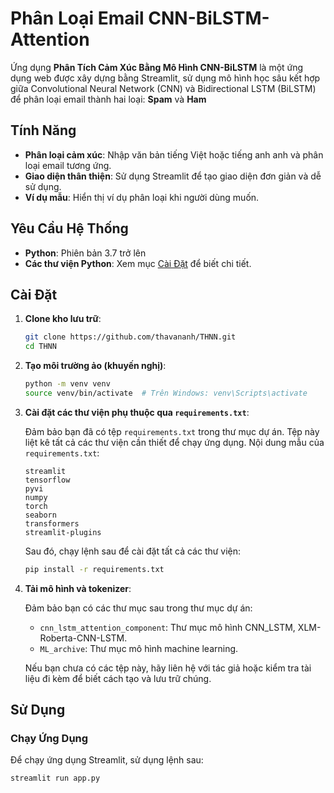 # Phân Loại Email CNN-BiLSTM-Attention

Ứng dụng **Phân Tích Cảm Xúc Bằng Mô Hình CNN-BiLSTM** là một ứng dụng web được xây dựng bằng Streamlit, sử dụng mô hình học sâu kết hợp giữa Convolutional Neural Network (CNN) và Bidirectional LSTM (BiLSTM) để phân loại email thành hai loại: **Spam** và **Ham**

## Tính Năng

- **Phân loại cảm xúc**: Nhập văn bản tiếng Việt hoặc tiếng anh anh và phân loại email tương ứng.
- **Giao diện thân thiện**: Sử dụng Streamlit để tạo giao diện đơn giản và dễ sử dụng.
- **Ví dụ mẫu**: Hiển thị ví dụ phân loại khi người dùng muốn.

## Yêu Cầu Hệ Thống

- **Python**: Phiên bản 3.7 trở lên
- **Các thư viện Python**: Xem mục [Cài Đặt](#cài-đặt) để biết chi tiết.

## Cài Đặt

1. **Clone kho lưu trữ**:

   ```bash
   git clone https://github.com/thavananh/THNN.git
   cd THNN
   ```

2. **Tạo môi trường ảo (khuyến nghị)**:

   ```bash
   python -m venv venv
   source venv/bin/activate  # Trên Windows: venv\Scripts\activate
   ```

3. **Cài đặt các thư viện phụ thuộc qua `requirements.txt`**:

   Đảm bảo bạn đã có tệp `requirements.txt` trong thư mục dự án. Tệp này liệt kê tất cả các thư viện cần thiết để chạy ứng dụng. Nội dung mẫu của `requirements.txt`:

   ```plaintext
   streamlit
   tensorflow
   pyvi
   numpy
   torch
   seaborn
   transformers
   streamlit-plugins
   ```

   Sau đó, chạy lệnh sau để cài đặt tất cả các thư viện:

   ```bash
   pip install -r requirements.txt
   ```

4. **Tải mô hình và tokenizer**:

   Đảm bảo bạn có các thư mục sau trong thư mục dự án:

   - `cnn_lstm_attention_component`: Thư mục mô hình CNN_LSTM, XLM-Roberta-CNN-LSTM.
   - `ML_archive`: Thư mục mô hình machine learning.

   Nếu bạn chưa có các tệp này, hãy liên hệ với tác giả hoặc kiểm tra tài liệu đi kèm để biết cách tạo và lưu trữ chúng.

## Sử Dụng

### Chạy Ứng Dụng

Để chạy ứng dụng Streamlit, sử dụng lệnh sau:

```bash
streamlit run app.py
```
